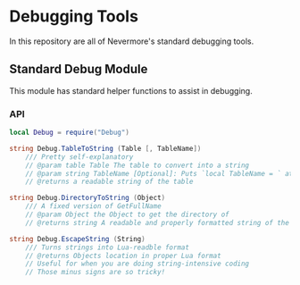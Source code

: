# Debugging Tools
In this repository are all of Nevermore's standard debugging tools.

## Standard Debug Module
This module has standard helper functions to assist in debugging.

### API
```lua
local Debug = require("Debug")
```

```cs
string Debug.TableToString (Table [, TableName])
	/// Pretty self-explanatory
	// @param table Table The table to convert into a string
	// @param string TableName [Optional]: Puts `local TableName = ` at the beginning
	// @returns a readable string of the table

string Debug.DirectoryToString (Object)
	/// A fixed version of GetFullName
	// @param Object the Object to get the directory of
	// @returns string A readable and properly formatted string of the directory

string Debug.EscapeString (String)
	/// Turns strings into Lua-readble format
	// @returns Objects location in proper Lua format
	// Useful for when you are doing string-intensive coding
	// Those minus signs are so tricky!
```
